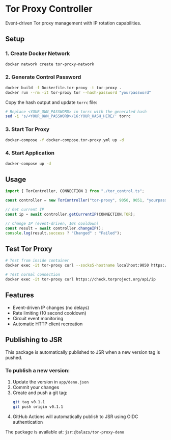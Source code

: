 # Tor Proxy Controller

Event-driven Tor proxy management with IP rotation capabilities.

## Setup

### 1. Create Docker Network
```bash
docker network create tor-proxy-network
```

### 2. Generate Control Password
```bash
docker build -f Dockerfile.tor-proxy -t tor-proxy .
docker run --rm -it tor-proxy tor --hash-password "yourpassword"
```

Copy the hash output and update `torrc` file:
```bash
# Replace <YOUR_OWN_PASSWORD> in torrc with the generated hash
sed -i 's/<YOUR_OWN_PASSWORD>/16:YOUR_HASH_HERE/' torrc
```

### 3. Start Tor Proxy
```bash
docker-compose -f docker-compose.tor-proxy.yml up -d
```

### 4. Start Application
```bash
docker-compose up -d
```

## Usage

```typescript
import { TorController, CONNECTION } from "./tor_control.ts";

const controller = new TorController("tor-proxy", 9050, 9051, "yourpassword");

// Get current IP
const ip = await controller.getCurrentIP(CONNECTION.TOR);

// Change IP (event-driven, 10s cooldown)
const result = await controller.changeIP();
console.log(result.success ? "Changed" : "Failed");
```

## Test Tor Proxy

```bash
# Test from inside container
docker exec -it tor-proxy curl --socks5-hostname localhost:9050 https://check.torproject.org/api/ip

# Test normal connection
docker exec -it tor-proxy curl https://check.torproject.org/api/ip
```

## Features

- Event-driven IP changes (no delays)
- Rate limiting (10 second cooldown)
- Circuit event monitoring
- Automatic HTTP client recreation

## Publishing to JSR

This package is automatically published to JSR when a new version tag is pushed.

### To publish a new version:

1. Update the version in `app/deno.json`
2. Commit your changes
3. Create and push a git tag:
   ```bash
   git tag v0.1.1
   git push origin v0.1.1
   ```
4. GitHub Actions will automatically publish to JSR using OIDC authentication

The package is available at: `jsr:@balazs/tor-proxy-deno`